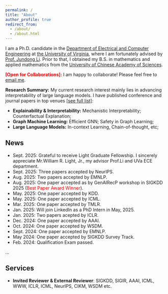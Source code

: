 ```yaml
---
permalink: /
title: "About"
author_profile: true
redirect_from:
  - /about/
  - /about.html
---
```




I am a Ph.D. candidate in the [Department of Electrical and Computer Engineering](https://engineering.virginia.edu/department/electrical-and-computer-engineering) at [the University of Virginia](https://www.virginia.edu/), where I am fortunately advised by [Prof. Jundong Li](https://jundongli.github.io). Prior to that, I obtained my B.S. in mathematics and applied mathematics from the [University of Chinese Academy of Sciences](https://www.ucas.ac.cn/).


<span style="color:red">**\[Open for Collaborations\]:**</span> I am happy to collaborate! Please feel free to [email me](mailto:nee7ne@virginia.edu).

**Research Summary:** My current research interest mainly lies in advancing interpretability of large language models. I have published conference and journal papers in top venues [[see full list]](https://scholar.google.com/citations?user=SMHk6PMAAAAJ&hl=en):

* **Explainability & Interpretability:** Mechanistic Interpretability; Counterfactual Explanation;
* **Graph Machine Learning:** Efficient GNN; Safety in Graph Learning; 
* **Large Language Models:** In-context Learning, Chain-of-thought, etc; 



<!-- I have abundant interest in **Graph Mining**, e.g., **Spectral Graph Theory**, **Graph Neural Networks** and corresponding interdisciplinary topics. -->
<!-- My previous research experiences mainly lie in graph mining and feature fusion. -->

News
------
* Sept. 2025: Grateful to receive Light Graduate Fellowship. I sincerely appreciate Mr.William R. Light, Jr., my advisor Prof.Li and UVa ECE department. 
* Sept. 2025: Three papers accepted by NeurIPS.
* Aug. 2025: Two papers accepted by EMNLP.
* Aug. 2025: One paper accepted as by GenAIRecP workshop in SIGKDD 2025 (<font color="red">Best Paper Award Winner</font>).
* May. 2025: One paper accepted by KDD.
* May. 2025: One paper accepted by ICML.
* Mar. 2025: One paper accepted by TMLR.
* Jan. 2025: Will join LinkedIn as a PhD Intern in May, 2025.
* Jan. 2025: Two papers acepted by ICLR.
* Dec. 2024: One paper accepted by AAAI.
* Oct. 2024: One paper accepted by WSDM.
* Sept. 2024: One paper accepted by EMNLP.
* May 2024: One paper accepted by SIGKDD Survey Track.
* Feb. 2024: Qualification Exam passed.
<!-- * Nov. 2023: Passed dissertation proposal defense. -->
<!-- * Aug. 2023: One paper accepted by CIKM. -->
<!-- * May 2023: One paper accepted by SIGKDD. -->
<!-- * Apr. 2023: One tutorial accepted by SIGKDD. -->
<!-- * May 2023: One paper accepted by i3CE. -->
<!-- * Apr. 2023: One paper accepted by SIGIR. -->
<!-- * Apr. 2023: One paper accepted by TKDE. -->
<!-- * Mar. 2023: One paper accepted by ICHI. -->
<!-- * Dec. 2022: One paper accepted by SDM. -->
<!-- * Nov. 2022: One paper accepted by AAAI. -->

...



<!-- Industry Experiences
------
* June 2023 – Sept. 2023, Research Intern, Snap. Mentor: Dr. [Tong Zhao](https://tzhao.io), [Yozen Liu](https://scholar.google.com/citations?user=i3U2JjEAAAAJ&hl=en), and Dr. [Neil Shah](https://nshah.net).
* June 2022 – Sept. 2022, Research Intern, Microsoft Research. Mentor: Dr. [Tobias Schnabel](https://www.microsoft.com/en-us/research/people/toschnab/). -->




Services
------

<!-- Industr* **Invited Program Committee Member**: NeurIPS, ICLR, ICML, ACL, AAAI, KDD, CIKM, SDM, etc.-->
* **Invited Reviewer & External Reviewer**: SIGKDD, SIGIR, AAAI, ICML, WWW, ICLR, ICML, NeurIPS, CIKM, WSDM etc.
<!--* **Volunteer**: SIGKDD 2021, IJCAI 2021, SIGKDD 2020, etc.-->



<!--Invited Talks (Selected)
------
* Feb. 2024, "Artificial Intelligence: What Do We Have and Where We Are Heading?" at the University of Virginia. Host: [Prof. Xu Yi](https://engineering.virginia.edu/faculty/xu-yi).
* Feb. 2023, "Unlocking Ethical Graph Neural Networks" at the University of Texas Rio Grande Valley.  Host: [Prof. Yifeng Gao](https://www.utrgv.edu/csci/faculty/yifeng-gao/index.htm).
* Sept. 2022, "Fairness in Graph Mining: Metrics and Algorithms" at Mila - Quebec AI Institute [\[Slides\]](http://yushundong.github.io/files/Fairness_Invited_Talk.pdf).
<!-- * Sept. 2022, "Learning Causal Effects on Hypergraphs" at Microsoft Research.  -->
